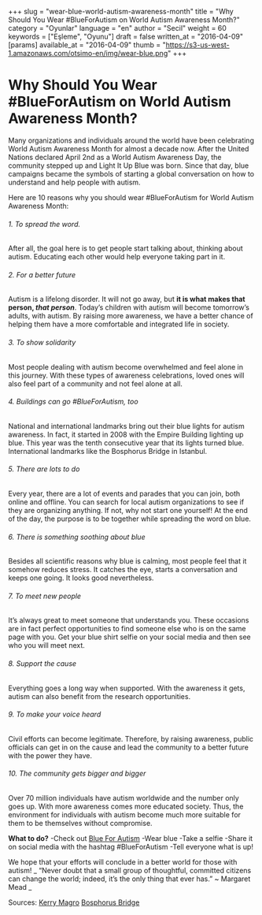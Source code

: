 +++
slug = "wear-blue-world-autism-awareness-month"
title = "Why Should You Wear #BlueForAutism on World Autism Awareness Month?"
category = "Oyunlar"
language = "en"
author = "Secil"
weight = 60
keywords = ["Eşleme", "Oyunu"]
draft = false
written_at = "2016-04-09"
[params]
available_at = "2016-04-09"
thumb = "https://s3-us-west-1.amazonaws.com/otsimo-en/img/wear-blue.png"
+++


# Why Should You Wear #BlueForAutism on World Autism Awareness Month?

Many organizations and individuals around the world have been celebrating World Autism Awareness Month for almost a decade now. After the United Nations declared April 2nd as a World Autism Awareness Day, the community stepped up and Light It Up Blue was born. Since that day, blue campaigns became the symbols of starting a global conversation on how to understand and help people with autism.

Here are 10 reasons why you should wear #BlueForAutism for World Autism Awareness Month:

###### 1\. To spread the word.

After all, the goal here is to get people start talking about, thinking about autism. Educating each other would help everyone taking part in it.

###### 2\. For a better future

Autism is a lifelong disorder. It will not go away, but **it is what makes that person, _that person_**. Today’s children with autism will become tomorrow’s adults, with autism. By raising more awareness, we have a better chance of helping them have a more comfortable and integrated life in society.

###### 3\. To show solidarity

Most people dealing with autism become overwhelmed and feel alone in this journey. With these types of awareness celebrations, loved ones will also feel part of a community and not feel alone at all.

###### 4\. Buildings can go #BlueForAutism, too

National and international landmarks bring out their blue lights for autism awareness. In fact, it started in 2008 with the Empire Building lighting up blue. This year was the tenth consecutive year that its lights turned blue. International landmarks like the Bosphorus Bridge in Istanbul.


###### 5\. There are lots to do

Every year, there are a lot of events and parades that you can join, both online and offline. You can search for local autism organizations to see if they are organizing anything. If not, why not start one yourself! At the end of the day, the purpose is to be together while spreading the word on blue.

###### 6\. There is something soothing about blue

Besides all scientific reasons why blue is calming, most people feel that it somehow reduces stress. It catches the eye, starts a conversation and keeps one going. It looks good nevertheless.

###### 7\. To meet new people

It’s always great to meet someone that understands you. These occasions are in fact perfect opportunities to find someone else who is on the same page with you. Get your blue shirt selfie on your social media and then see who you will meet next.

###### 8\. Support the cause

Everything goes a long way when supported. With the awareness it gets, autism can also benefit from the research opportunities.

###### 9\. To make your voice heard

Civil efforts can become legitimate. Therefore, by raising awareness, public officials can get in on the cause and lead the community to a better future with the power they have.

###### 10\. The community gets bigger and bigger

Over 70 million individuals have autism worldwide and the number only goes up. With more awareness comes more educated society. Thus, the environment for individuals with autism become much more suitable for them to be themselves without compromise.

**What to do?** -Check out [Blue For Autism](http://blueforautism.com) -Wear blue -Take a selfie -Share it on social media with the hashtag #BlueForAutism -Tell everyone what is up!

We hope that your efforts will conclude in a better world for those with autism! _ “Never doubt that a small group of thoughtful, committed citizens can change the world; indeed, it’s the only thing that ever has.” ~ Margaret Mead _

Sources: [Kerry Magro](http://kerrymagro.com/why-you-should-wear-blue-on-april-2-for-world-autism-awareness-day/) [Bosphorus Bridge](https://indigodergisi.com/2017/04/otizm-farkindaligi/)
